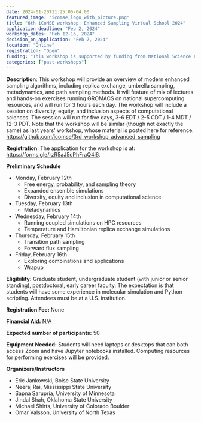 ```yaml
---
date: 2024-01-20T11:25:05-04:00
featured_image: "icomse_logo_with_picture.png"
title: "6th iCoMSE workshop: Enhanced Sampling Virtual School 2024"
application_deadline: "Feb 2, 2024"
workshop_dates: "Feb 12-16, 2024"
decision_on_application: "Feb 7, 2024"
location: "Online"
registration: "Open"
funding: "This workshop is supported by funding from National Science Foundation Office of Advanced Cyberinfrastructure"
categories: ["past-workshops"]
---
```


**Description**: This workshop will provide an overview of modern enhanced sampling algorithms, including replica exchange, umbrella sampling, metadynamics, and path sampling methods.  It will feature of mix of lectures and hands-on exercises running GROMACS on national supercomputing resources, and will run for 3 hours each day. The workshop will include a session on diversity, equity, and inclusion aspects of computational sciences. The session will run for five days, 3-6 EDT / 2-5 CDT / 1-4 MDT / 12-3 PDT.  Note that the workshop will be similar (though not exactly the same) as last years' workshop, whose material is posted here for reference: https://github.com/icomse/3rd_workshop_advanced_sampling

**Registration**:
The application for the workshop is at: https://forms.gle/rzR5aJ5cPhFraQ4i6.

**Preliminary Schedule**
- Monday, February 12th
  - Free energy, probability, and sampling theory
  - Expanded ensemble simulations
  - Diversity, equity and inclusion in computational science
- Tuesday, February 13th
  - Metadynamics 
- Wednesday, February 14th
  - Running coupled simulations on HPC resources
  - Temperature and Hamiltonian replica exchange simulations
- Thursday, February 15th
  - Transition path sampling
  - Forward flux sampling 
- Friday, February 16th
  - Exploring combinations and applications
  - Wrapup

**Eligibility:** Graduate student, undergraduate student (with junior or senior standing), postdoctoral, early career faculty. The expectation is that students will have some experience in molecular simulation and Python scripting. Attendees must be at a U.S. institution.

**Registration Fee:** None 

**Financial Aid:** N/A

**Expected number of participants:** 50

**Equipment Needed:** Students will need laptops or desktops that can both access Zoom and have Jupyter notebooks installed.  Computing resources for performing exercises will be provided.

**Organizers/Instructors**
- Eric Jankowski, Boise State University
- Neeraj Rai, Mississippi State University
- Sapna Sarupria, University of Minnesota 
- Jindal Shah, Oklahoma State University
- Michael Shirts, University of Colorado Boulder
- Omar Valsson, University of North Texas
